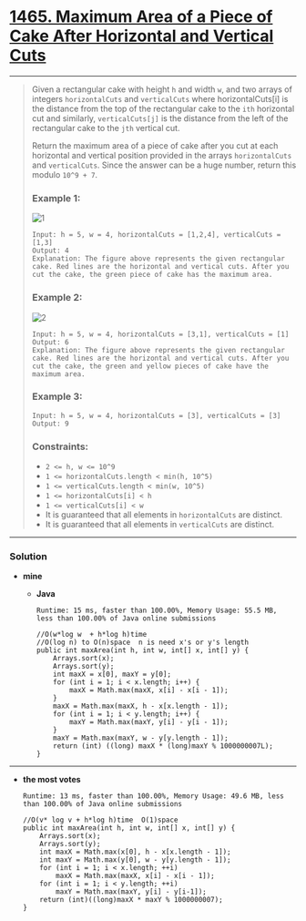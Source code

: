 # [1465. Maximum Area of a Piece of Cake After Horizontal and Vertical Cuts](https://leetcode.com/problems/maximum-area-of-a-piece-of-cake-after-horizontal-and-vertical-cuts/)
---

> Given a rectangular cake with height `h` and width `w`, and two arrays of integers `horizontalCuts` and `verticalCuts` where horizontalCuts[i] is the distance from the top of the rectangular cake to the `ith` horizontal cut and similarly, `verticalCuts[j]` is the distance from the left of the rectangular cake to the `jth` vertical cut.
>
> Return the maximum area of a piece of cake after you cut at each horizontal and vertical position provided in the arrays `horizontalCuts` and `verticalCuts`. Since the answer can be a huge number, return this modulo `10^9 + 7`.
>
>
>
> ### Example 1:
> ![1](https://assets.leetcode.com/uploads/2020/05/14/leetcode_max_area_2.png)
>
> ```
> Input: h = 5, w = 4, horizontalCuts = [1,2,4], verticalCuts = [1,3]
> Output: 4
> Explanation: The figure above represents the given rectangular cake. Red lines are the horizontal and vertical cuts. After you cut the cake, the green piece of cake has the maximum area.
> ```
>
> ### Example 2:
> ![2](https://assets.leetcode.com/uploads/2020/05/14/leetcode_max_area_3.png)
>
> ```
> Input: h = 5, w = 4, horizontalCuts = [3,1], verticalCuts = [1]
> Output: 6
> Explanation: The figure above represents the given rectangular cake. Red lines are the horizontal and vertical cuts. After you cut the cake, the green and yellow pieces of cake have the maximum area.
> ```
>
> ### Example 3:
> ```
> Input: h = 5, w = 4, horizontalCuts = [3], verticalCuts = [3]
> Output: 9
> ```
>
> ### Constraints:
> * `2 <= h, w <= 10^9`
> * `1 <= horizontalCuts.length < min(h, 10^5)`
> * `1 <= verticalCuts.length < min(w, 10^5)`
> * `1 <= horizontalCuts[i] < h`
> * `1 <= verticalCuts[i] < w`
> * It is guaranteed that all elements in `horizontalCuts` are distinct.
> * It is guaranteed that all elements in `verticalCuts` are distinct.

---

### Solution
* **mine**
  * **Java**
  
    `Runtime: 15 ms, faster than 100.00%, Memory Usage: 55.5 MB, less than 100.00% of Java online submissions`
    ```
    //O(w*log w  + h*log h)time  
    //O(log n) to O(n)space  n is need x's or y's length
    public int maxArea(int h, int w, int[] x, int[] y) {
        Arrays.sort(x);
        Arrays.sort(y);
        int maxX = x[0], maxY = y[0];
        for (int i = 1; i < x.length; i++) {
            maxX = Math.max(maxX, x[i] - x[i - 1]);
        }
        maxX = Math.max(maxX, h - x[x.length - 1]);
        for (int i = 1; i < y.length; i++) {
            maxY = Math.max(maxY, y[i] - y[i - 1]);
        }
        maxY = Math.max(maxY, w - y[y.length - 1]);
        return (int) ((long) maxX * (long)maxY % 1000000007L);
    }
    ```
  
---


* **the most votes**

  `Runtime: 13 ms, faster than 100.00%, Memory Usage: 49.6 MB, less than 100.00% of Java online submissions `
  ```
  //O(v* log v + h*log h)time  O(1)space
  public int maxArea(int h, int w, int[] x, int[] y) {
      Arrays.sort(x);
      Arrays.sort(y);
      int maxX = Math.max(x[0], h - x[x.length - 1]);
      int maxY = Math.max(y[0], w - y[y.length - 1]);
      for (int i = 1; i < x.length; ++i)
          maxX = Math.max(maxX, x[i] - x[i - 1]);
      for (int i = 1; i < y.length; ++i)
          maxY = Math.max(maxY, y[i] - y[i-1]);
      return (int)((long)maxX * maxY % 1000000007);
  }
  ```
